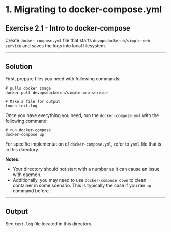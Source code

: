 # 1. Migrating to docker-compose.yml

## Exercise 2.1 - Intro to docker-compose

Create `docker-compose.yml` file that starts `devopsdockeruh/simple-web-service` and saves the logs into local filesystem.

---

## Solution

First, prepare files you need with following commands:
```docker
# pulls docker image
docker pull devopsdockeruh/simple-web-service

# Make a file for output
touch text.log
```

Once you have everything you need, run the `docker-compose.yml` with the following command:
```docker
# run docker-compose
docker-compose up
```
For specific implementation of `docker-compose.yml`, refer to `yaml` file that is in this directory.

__Notes__: 
* Your directory should not start with a number as it can cause an issue with daemon. 
* Additionally, you may need to use `docker-compose down` to clean container in some scenario. This is typically the case if you ran `up` command before.

---

## Output

See `text.log` file located in this directory.